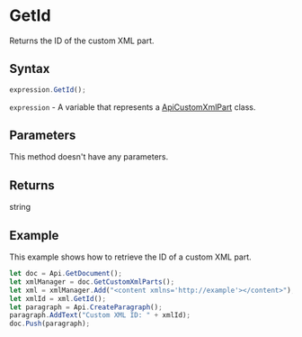 # GetId

Returns the ID of the custom XML part.

## Syntax

```javascript
expression.GetId();
```

`expression` - A variable that represents a [ApiCustomXmlPart](../ApiCustomXmlPart.md) class.

## Parameters

This method doesn't have any parameters.

## Returns

string

## Example

This example shows how to retrieve the ID of a custom XML part.

```javascript editor-docx
let doc = Api.GetDocument();
let xmlManager = doc.GetCustomXmlParts();
let xml = xmlManager.Add("<content xmlns='http://example'></content>");
let xmlId = xml.GetId();
let paragraph = Api.CreateParagraph();
paragraph.AddText("Custom XML ID: " + xmlId);
doc.Push(paragraph);
```
